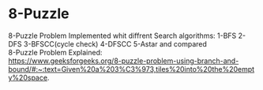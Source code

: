 # 8-Puzzle
8-Puzzle Problem Implemented whit diffrent Search algorithms: 1-BFS 2-DFS 3-BFSCC(cycle check) 4-DFSCC 5-Astar and compared
<br /> 8-Puzzle Problem Explained:
<br /> https://www.geeksforgeeks.org/8-puzzle-problem-using-branch-and-bound/#:~:text=Given%20a%203%C3%973,tiles%20into%20the%20empty%20space.

